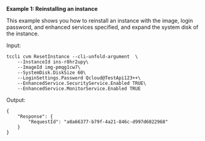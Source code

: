 **Example 1: Reinstalling an instance**

This example shows you how to reinstall an instance with the image, login password, and enhanced services specified, and expand the system disk of the instance.

Input: 

```
tccli cvm ResetInstance --cli-unfold-argument  \
    --InstanceId ins-r8hr2upy\
    --ImageId img-pmqg1cw7\
    --SystemDisk.DiskSize 60\
    --LoginSettings.Password Qcloud@TestApi123++\
    --EnhancedService.SecurityService.Enabled TRUE\
    --EnhancedService.MonitorService.Enabled TRUE
```

Output: 
```
{
    "Response": {
        "RequestId": "a0a66377-b79f-4a21-846c-d997d6022968"
    }
}
```

